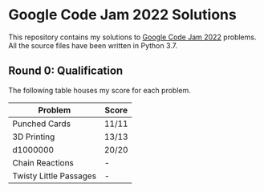 
# Google Code Jam 2022 Solutions

This repository contains my solutions to [Google Code Jam 2022](https://codingcompetitions.withgoogle.com/codejam) problems. All the source files have been written in Python 3.7.

## Round 0: Qualification

The following table houses my score for each problem.

| Problem | Score |
| ------- | ----- |
| Punched Cards | 11/11 |
| 3D Printing | 13/13 |
| d1000000 | 20/20 |
| Chain Reactions | - |
| Twisty Little Passages | - |